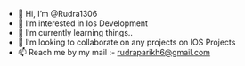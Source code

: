 - 👋 Hi, I’m @Rudra1306
- 👀 I’m interested in Ios Development
- 🌱 I’m currently learning things..
- 💞️ I’m looking to collaborate on any projects on IOS Projects
- 📫 Reach me by my mail :- rudraparikh6@gmail.com

<!---
Rudra1306/Rudra1306 is a ✨ special ✨ repository because its `README.md` (this file) appears on your GitHub profile.
You can click the Preview link to take a look at your changes.
--->
